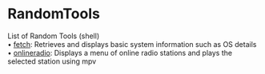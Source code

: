 # RandomTools
List of Random Tools (shell)<br>
• [fetch](https://github.com/uid887/RandomTools/blob/main/fetch.sh): Retrieves and displays basic system information such as OS details <br>
• [onlineradio](https://github.com/uid887/RandomTools/blob/main/onlineradio.sh): Displays a menu of online radio stations and plays the selected station using mpv
